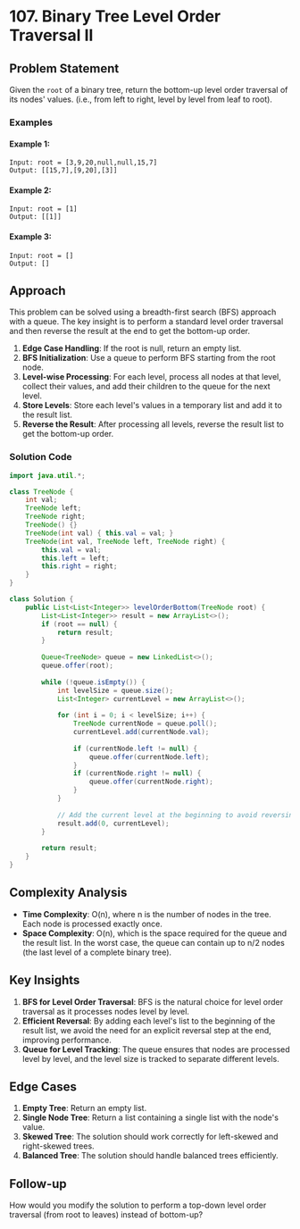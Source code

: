 # 107. Binary Tree Level Order Traversal II

## Problem Statement
Given the `root` of a binary tree, return the bottom-up level order traversal of its nodes' values. (i.e., from left to right, level by level from leaf to root).

### Examples

#### Example 1:
```
Input: root = [3,9,20,null,null,15,7]
Output: [[15,7],[9,20],[3]]
```

#### Example 2:
```
Input: root = [1]
Output: [[1]]
```

#### Example 3:
```
Input: root = []
Output: []
```

## Approach
This problem can be solved using a breadth-first search (BFS) approach with a queue. The key insight is to perform a standard level order traversal and then reverse the result at the end to get the bottom-up order.

1. **Edge Case Handling**: If the root is null, return an empty list.
2. **BFS Initialization**: Use a queue to perform BFS starting from the root node.
3. **Level-wise Processing**: For each level, process all nodes at that level, collect their values, and add their children to the queue for the next level.
4. **Store Levels**: Store each level's values in a temporary list and add it to the result list.
5. **Reverse the Result**: After processing all levels, reverse the result list to get the bottom-up order.

### Solution Code
```java
import java.util.*;

class TreeNode {
    int val;
    TreeNode left;
    TreeNode right;
    TreeNode() {}
    TreeNode(int val) { this.val = val; }
    TreeNode(int val, TreeNode left, TreeNode right) {
        this.val = val;
        this.left = left;
        this.right = right;
    }
}

class Solution {
    public List<List<Integer>> levelOrderBottom(TreeNode root) {
        List<List<Integer>> result = new ArrayList<>();
        if (root == null) {
            return result;
        }
        
        Queue<TreeNode> queue = new LinkedList<>();
        queue.offer(root);
        
        while (!queue.isEmpty()) {
            int levelSize = queue.size();
            List<Integer> currentLevel = new ArrayList<>();
            
            for (int i = 0; i < levelSize; i++) {
                TreeNode currentNode = queue.poll();
                currentLevel.add(currentNode.val);
                
                if (currentNode.left != null) {
                    queue.offer(currentNode.left);
                }
                if (currentNode.right != null) {
                    queue.offer(currentNode.right);
                }
            }
            
            // Add the current level at the beginning to avoid reversing later
            result.add(0, currentLevel);
        }
        
        return result;
    }
}
```

## Complexity Analysis
- **Time Complexity**: O(n), where n is the number of nodes in the tree. Each node is processed exactly once.
- **Space Complexity**: O(n), which is the space required for the queue and the result list. In the worst case, the queue can contain up to n/2 nodes (the last level of a complete binary tree).

## Key Insights
1. **BFS for Level Order Traversal**: BFS is the natural choice for level order traversal as it processes nodes level by level.
2. **Efficient Reversal**: By adding each level's list to the beginning of the result list, we avoid the need for an explicit reversal step at the end, improving performance.
3. **Queue for Level Tracking**: The queue ensures that nodes are processed level by level, and the level size is tracked to separate different levels.

## Edge Cases
1. **Empty Tree**: Return an empty list.
2. **Single Node Tree**: Return a list containing a single list with the node's value.
3. **Skewed Tree**: The solution should work correctly for left-skewed and right-skewed trees.
4. **Balanced Tree**: The solution should handle balanced trees efficiently.

## Follow-up
How would you modify the solution to perform a top-down level order traversal (from root to leaves) instead of bottom-up?
